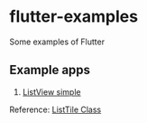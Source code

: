 # flutter-examples

Some examples of Flutter

## Example apps

1.  [ListView simple](/listview_simple)

Reference: [ListTile Class](https://api.flutter.dev/flutter/material/ListTile-class.html)
